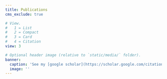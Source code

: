 ```yaml
---
title: Publications
cms_exclude: true

# View.
#   1 = List
#   2 = Compact
#   3 = Card
#   4 = Citation
view: 3

# Optional header image (relative to `static/media/` folder).
banner:
  caption: 'See my [google scholar](https://scholar.google.com/citations?user=opC_fpQAAAAJ) for a complete list'
  image: ''
---
```

